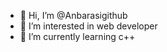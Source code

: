 - 👋 Hi, I’m @Anbarasigithub
- 👀 I’m interested in web developer 
- 🌱 I’m currently learning c++

<!---
Anbarasigithub/Anbarasigithub is a ✨ special ✨ repository because its `README.md` (this file) appears on your GitHub profile.
You can click the Preview link to take a look at your changes.
--->
